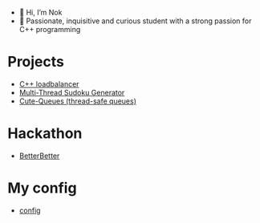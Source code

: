 - 👋 Hi, I’m Nok
- 👀 Passionate, inquisitive and curious student with a strong passion for C++ programming

# Projects 
<!-- - [C++ Notes in Latex (Overleaf)](https://www.overleaf.com/read/sgxpznpfpmhn) **Still working on , started mid Jan 2023** -->
- [C++ loadbalancer](https://github.com/potatochick2020/BoostAsio-LoadBalancer)
- [Multi-Thread Sudoku Generator](https://github.com/potatochick2020/Sudoku-core)
- [Cute-Queues (thread-safe queues)](https://github.com/potatochick2020/cute-queues)

# Hackathon
- [BetterBetter](https://github.com/strathclyde-durhack-2022/mono)

# My config 
- [config](https://github.com/potatochick2020/nvim-config)
